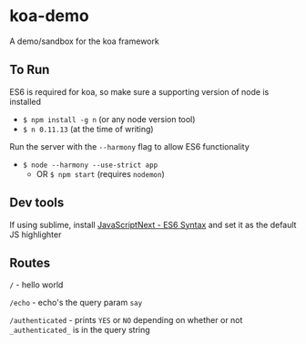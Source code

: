# koa-demo
A demo/sandbox for the koa framework


## To Run

ES6 is required for koa, so make sure a supporting version of node is installed

- `$ npm install -g n` (or any node version tool)
- `$ n 0.11.13` (at the time of writing)

Run the server with the `--harmony` flag to allow ES6 functionality

- `$ node --harmony --use-strict app`
  - OR `$ npm start` (requires `nodemon`)

## Dev tools

If using sublime, install [Java​Script​Next - ES6 Syntax](https://packagecontrol.io/packages/JavaScriptNext%20-%20ES6%20Syntax) and set it as the default JS highlighter

## Routes

`/` - hello world

`/echo` - echo's the query param `say`

`/authenticated` - prints `YES` or `NO` depending on whether or not `_authenticated_` is in the query string